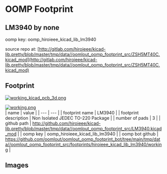 # OOMP Footprint  
## LM3940  by none  
  
oomp key: oomp_hiroieee_kicad_lib_lm3940  
  
source repo at: [http://gitlab.com/hiroieee/kicad-lib.pretty/blob/master/tmp/data//oomlout_oomp_footprint_src/ZSH5MT40C.kicad_mod](http://gitlab.com/hiroieee/kicad-lib.pretty/blob/master/tmp/data//oomlout_oomp_footprint_src/ZSH5MT40C.kicad_mod)  
## Footprint  
  
[![working_kicad_pcb_3d.png](working_kicad_pcb_3d_600.png)](working_kicad_pcb_3d.png)  
  
[![working.png](working_600.png)](working.png)  
| name | value | 
| --- | --- | 
| footprint name | LM3940 | 
| footprint description | Non Isolated JEDEC TO-220 Package | 
| number of pads | 3 | 
| github path | http://github.com/hiroieee/kicad-lib.pretty/blob/master/tmp/data//oomlout_oomp_footprint_src/LM3940.kicad_mod | 
| oomp key | oomp_hiroieee_kicad_lib_lm3940 | 
| oomp bot github | https://github.com/oomlout/oomlout_oomp_footprint_bot/tree/main/tmp/data//oomlout_oomp_footprint_src/footprints/hiroieee_kicad_lib_lm3940/working | 
## Images  
